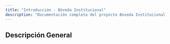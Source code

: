 ```yaml
---
title: "Introducción - Bóveda Institucional"
description: "Documentación completa del proyecto Bóveda Institucional - Sistema de gestión documental empresarial con Laravel."
---
```


## Descripción General

